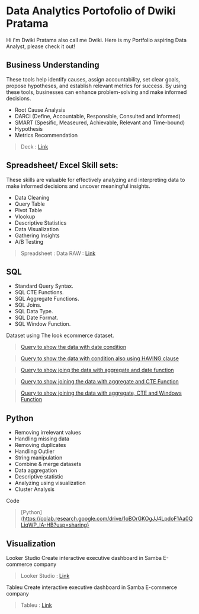 # Data Analytics Portofolio of Dwiki Pratama
Hi i'm Dwiki Pratama also call me Dwiki.  Here is my Portfolio aspiring Data Analyst, please check it out!

## Business Understanding
These tools help identify causes, assign accountability, set clear goals, propose hypotheses, and establish relevant metrics for success. By using these tools, businesses can enhance problem-solving and make informed decisions.
* Root Cause Analysis
* DARCI (Define, Accountable, Responsible, Consulted and Informed)
* SMART (Spesific, Measeured, Achievable, Relevant and Time-bound)
* Hypothesis
* Metrics Recommendation

> Deck : [Link](https://drive.google.com/file/d/1Bx9DD31kXMgkcWfT3JWc7fjURopLiuiP/view?usp=sharing)

## Spreadsheet/ Excel Skill sets:
These skills are valuable for effectively analyzing and interpreting data to make informed decisions and uncover meaningful insights.
* Data Cleaning
* Query Table
* Pivot Table
* Vlookup
* Descriptive Statistics
* Data Visualization
* Gathering Insights
* A/B Testing

> Spreadsheet : 
> Data RAW : [Link](https://docs.google.com/spreadsheets/d/18tgMCrt39v6ug8ps2C7HSAdFShRzMeCNtqTOmpneZcQ/edit?usp=sharing)

## SQL

* Standard Query Syntax.
* SQL CTE Functions.
* SQL Aggregate Functions.
* SQL Joins.
* SQL Data Type.
* SQL Date Format.
* SQL Window Function.

Dataset using The look ecommerce dataset.

> [Query to show the data with date condition](https://console.cloud.google.com/bigquery?sq=1081994383074:5bfd58032c47442c9d013595703ebde7)

> [Query to show the data with condition also using HAVING clause](https://console.cloud.google.com/bigquery?sq=1081994383074:6f6b702d426b4173bc554fc79bccf6d6)

>[Query to show joing the data with aggregate and date function](https://console.cloud.google.com/bigquery?sq=1081994383074:0492728b9fa64257bc4664c429a1ebb5)

>[Query to show joining the data with aggregate and CTE Function](https://console.cloud.google.com/bigquery?sq=1081994383074:5397937cee6a43fd97cf95ef422eeda7)

>[Query to show joining the data with aggregate, CTE and Windows Function](https://console.cloud.google.com/bigquery?sq=1081994383074:6066e745a28540af8d8f79144b5f8ab7)

## Python
- Removing irrelevant values
- Handling missing data
- Removing duplicates
- Handling Outlier
- String manipulation
- Combine & merge datasets
- Data aggregation
- Descriptive statistic
- Analyzing using visualization
- Cluster Analysis


Code
> [Python](https://colab.research.google.com/drive/1oBOrGKOgJJ4LpdoF1Aa0QLiqWP_IA-HB?usp=sharing}


## Visualization
Looker Studio
Create interactive executive dashboard in Samba E-commerce company 
> Looker Studio : [Link](https://lookerstudio.google.com/reporting/aaf1c903-3f95-4046-95f6-754408ecb851)

Tableu
Create interactive executive dashboard in Samba E-commerce company 
>Tableu : [Link](https://public.tableau.com/views/Assigment_16800959385590/Dashboard1?:language=en-US&:display_count=n&:origin=viz_share_link)

